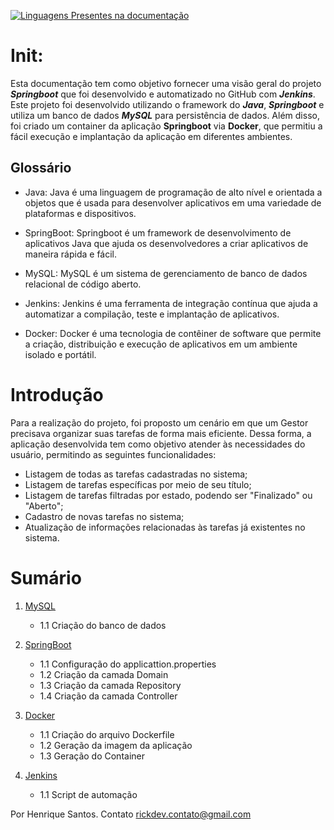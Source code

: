 [![Linguagens Presentes na documentação](https://skillicons.dev/icons?i=mysql,java,spring,docker,git,jenkins)](https://skillicons.dev)
# Init:

Esta documentação tem como objetivo fornecer uma visão geral do projeto ***Springboot*** que foi desenvolvido e automatizado no GitHub com ***Jenkins***. Este projeto foi desenvolvido utilizando o framework do ***Java***, ***Springboot*** e utiliza um banco de dados ***MySQL*** para persistência de dados. Além disso, foi criado um container da aplicação **Springboot** via **Docker**, que permitiu a fácil execução e implantação da aplicação em diferentes ambientes.

## Glossário

- Java: Java é uma linguagem de programação de alto nível e orientada a objetos que é usada para desenvolver aplicativos em uma variedade de plataformas e dispositivos.

- SpringBoot: Springboot é um framework de desenvolvimento de aplicativos Java que ajuda os desenvolvedores a criar aplicativos de maneira rápida e fácil.

- MySQL: MySQL é um sistema de gerenciamento de banco de dados relacional de código aberto.

- Jenkins: Jenkins é uma ferramenta de integração contínua que ajuda a automatizar a compilação, teste e implantação de aplicativos.

- Docker: Docker é uma tecnologia de contêiner de software que permite a criação, distribuição e execução de aplicativos em um ambiente isolado e portátil.

# Introdução
Para a realização do projeto, foi proposto um cenário em que um Gestor precisava organizar suas tarefas de forma mais eficiente. Dessa forma, a aplicação desenvolvida tem como objetivo atender às necessidades do usuário, permitindo as seguintes funcionalidades:

-   Listagem de todas as tarefas cadastradas no sistema;
-   Listagem de tarefas específicas por meio de seu título;
-   Listagem de tarefas filtradas por estado, podendo ser "Finalizado" ou "Aberto";
-   Cadastro de novas tarefas no sistema;
-   Atualização de informações relacionadas às tarefas já existentes no sistema.

# Sumário

1. [MySQL](#)
    * 1.1 Criação do banco de dados

2. [SpringBoot](#)
    * 1.1 Configuração do applicattion.properties
	* 1.2 Criação da camada Domain
	* 1.3 Criação da camada Repository
	* 1.4 Criação da camada Controller

3. [Docker](#)
	* 1.1 Criação do arquivo Dockerfile
	* 1.2 Geração da imagem da aplicação
	* 1.3 Geração do Container

4. [Jenkins](#)
	* 1.1 Script de automação




Por Henrique Santos. Contato  [rickdev.contato@gmail.com](mailto:rickdev.contato@gmail.com)
